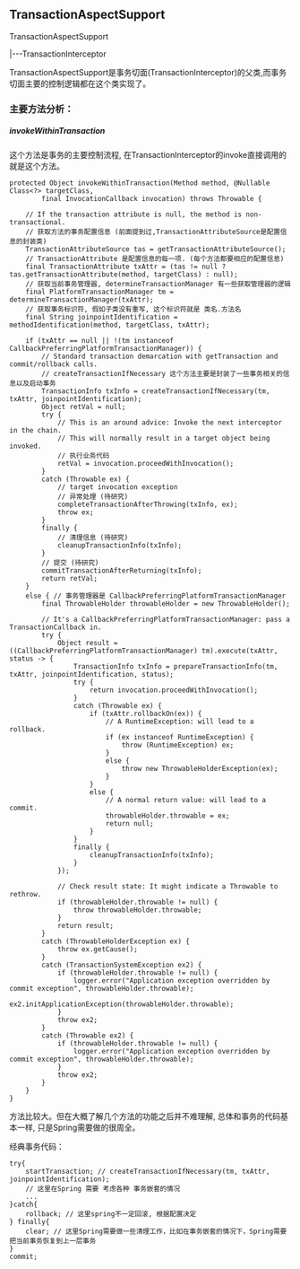 ## TransactionAspectSupport

TransactionAspectSupport

|---TransactionInterceptor

TransactionAspectSupport是事务切面(TransactionInterceptor)的父类,而事务切面主要的控制逻辑都在这个类实现了。

### 主要方法分析：

##### invokeWithinTransaction

这个方法是事务的主要控制流程, 在TransactionInterceptor的invoke直接调用的就是这个方法。

	protected Object invokeWithinTransaction(Method method, @Nullable Class<?> targetClass,
			final InvocationCallback invocation) throws Throwable {

		// If the transaction attribute is null, the method is non-transactional.
		// 获取方法的事务配置信息 (前面提到过,TransactionAttributeSource是配置信息的封装类)
		TransactionAttributeSource tas = getTransactionAttributeSource();
		// TransactionAttribute 是配置信息的每一项. (每个方法都要相应的配置信息)
		final TransactionAttribute txAttr = (tas != null ? tas.getTransactionAttribute(method, targetClass) : null);
		// 获取当前事务管理器, determineTransactionManager 有一些获取管理器的逻辑
		final PlatformTransactionManager tm = determineTransactionManager(txAttr);
		// 获取事务标识符, 假如子类没有重写, 这个标识符就是 类名.方法名
		final String joinpointIdentification = methodIdentification(method, targetClass, txAttr);

		if (txAttr == null || !(tm instanceof CallbackPreferringPlatformTransactionManager)) {
			// Standard transaction demarcation with getTransaction and commit/rollback calls.
			// createTransactionIfNecessary 这个方法主要是封装了一些事务相关的信息以及启动事务
			TransactionInfo txInfo = createTransactionIfNecessary(tm, txAttr, joinpointIdentification);
			Object retVal = null;
			try {
				// This is an around advice: Invoke the next interceptor in the chain.
				// This will normally result in a target object being invoked.
				// 执行业务代码
				retVal = invocation.proceedWithInvocation();
			}
			catch (Throwable ex) {
				// target invocation exception
				// 异常处理 (待研究)
				completeTransactionAfterThrowing(txInfo, ex);
				throw ex;
			}
			finally {
			    // 清理信息 (待研究)
				cleanupTransactionInfo(txInfo);
			}
			// 提交 (待研究)
			commitTransactionAfterReturning(txInfo);
			return retVal;
		}
		else { // 事务管理器是 CallbackPreferringPlatformTransactionManager
			final ThrowableHolder throwableHolder = new ThrowableHolder();

			// It's a CallbackPreferringPlatformTransactionManager: pass a TransactionCallback in.
			try {
				Object result = ((CallbackPreferringPlatformTransactionManager) tm).execute(txAttr, status -> {
					TransactionInfo txInfo = prepareTransactionInfo(tm, txAttr, joinpointIdentification, status);
					try {
						return invocation.proceedWithInvocation();
					}
					catch (Throwable ex) {
						if (txAttr.rollbackOn(ex)) {
							// A RuntimeException: will lead to a rollback.
							if (ex instanceof RuntimeException) {
								throw (RuntimeException) ex;
							}
							else {
								throw new ThrowableHolderException(ex);
							}
						}
						else {
							// A normal return value: will lead to a commit.
							throwableHolder.throwable = ex;
							return null;
						}
					}
					finally {
						cleanupTransactionInfo(txInfo);
					}
				});

				// Check result state: It might indicate a Throwable to rethrow.
				if (throwableHolder.throwable != null) {
					throw throwableHolder.throwable;
				}
				return result;
			}
			catch (ThrowableHolderException ex) {
				throw ex.getCause();
			}
			catch (TransactionSystemException ex2) {
				if (throwableHolder.throwable != null) {
					logger.error("Application exception overridden by commit exception", throwableHolder.throwable);
					ex2.initApplicationException(throwableHolder.throwable);
				}
				throw ex2;
			}
			catch (Throwable ex2) {
				if (throwableHolder.throwable != null) {
					logger.error("Application exception overridden by commit exception", throwableHolder.throwable);
				}
				throw ex2;
			}
		}
	}

方法比较大。但在大概了解几个方法的功能之后并不难理解, 总体和事务的代码基本一样, 只是Spring需要做的很周全。

经典事务代码：

    try{
        startTransaction; // createTransactionIfNecessary(tm, txAttr, joinpointIdentification);
        // 这里在Spring 需要 考虑各种 事务嵌套的情况
        ...
    }catch{
        rollback; // 这里spring不一定回滚, 根据配置决定
    } finally{
        clear; // 这里Spring需要做一些清理工作，比如在事务嵌套的情况下，Spring需要把当前事务恢复到上一层事务
    }
    commit;
